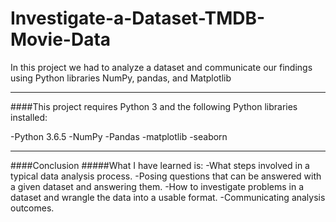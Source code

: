 # Investigate-a-Dataset-TMDB-Movie-Data
In this project we had to analyze a dataset and communicate our findings using Python libraries NumPy, pandas, and Matplotlib
****

####This project requires Python 3 and the following Python libraries installed:

-Python 3.6.5
-NumPy
-Pandas
-matplotlib
-seaborn
****

####Conclusion
#####What I have learned is:
-What steps involved in a typical data analysis process.
-Posing questions that can be answered with a given dataset and  answering them.
-How to investigate problems in a dataset and wrangle the data into a usable format.
-Communicating analysis outcomes.

